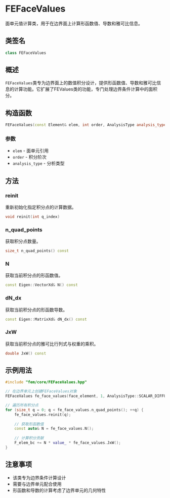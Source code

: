 # FEFaceValues

面单元值计算类，用于在边界面上计算形函数值、导数和雅可比信息。

## 类签名

```cpp
class FEFaceValues
```

## 概述

`FEFaceValues`类专为边界面上的数值积分设计，提供形函数值、导数和雅可比信息的计算功能。它扩展了FEValues类的功能，专门处理边界条件计算中的面积分。

## 构造函数

```cpp
FEFaceValues(const Element& elem, int order, AnalysisType analysis_type)
```

### 参数

- `elem` - 面单元引用
- `order` - 积分阶次
- `analysis_type` - 分析类型

## 方法

### reinit

重新初始化指定积分点的计算数据。

```cpp
void reinit(int q_index)
```

### n_quad_points

获取积分点数量。

```cpp
size_t n_quad_points() const
```

### N

获取当前积分点的形函数值。

```cpp
const Eigen::VectorXd& N() const
```

### dN_dx

获取当前积分点的形函数导数。

```cpp
const Eigen::MatrixXd& dN_dx() const
```

### JxW

获取当前积分点的雅可比行列式与权重的乘积。

```cpp
double JxW() const
```

## 示例用法

```cpp
#include "fem/core/FEFaceValues.hpp"

// 在边界单元上创建FEFaceValues对象
FEFaceValues fe_face_values(face_element, 1, AnalysisType::SCALAR_DIFFUSION);

// 遍历所有积分点
for (size_t q = 0; q < fe_face_values.n_quad_points(); ++q) {
    fe_face_values.reinit(q);
    
    // 获取形函数值
    const auto& N = fe_face_values.N();
    
    // 计算积分贡献
    F_elem_bc += N * value_ * fe_face_values.JxW();
}
```

## 注意事项

- 该类专为边界条件计算设计
- 需要与边界单元配合使用
- 形函数和导数的计算考虑了边界单元的几何特性